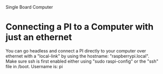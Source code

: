Single Board Computer

Connecting a PI to a Computer with just an ethernet
=====
You can go headless and connect a PI directly to your computer over ethernet with a "local-link" by using the hostname: "raspberrypi.local".
Make sure ssh is first enabled either using "sudo raspi-config" or the "ssh" file in /boot. Username is: pi
